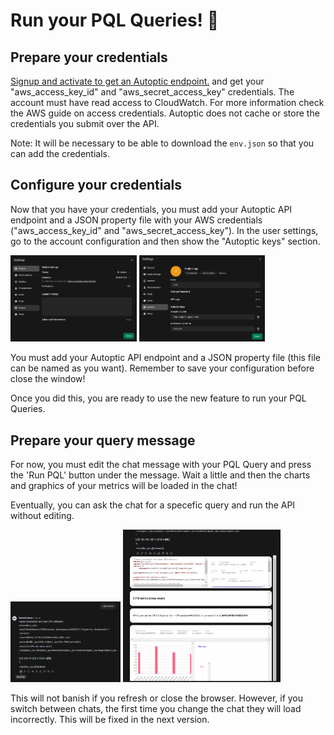 # Run your PQL Queries! 🚀

## Prepare your credentials

[Signup and activate to get an Autoptic endpoint.](https://www.autoptic.io/#signup) and get your "aws_access_key_id" and "aws_secret_access_key" credentials. The account must have read access to CloudWatch. For more information check the AWS guide on access credentials. Autoptic does not cache or store the credentials you submit over the API.

Note: It will be necessary to be able to download the `env.json` so that you can add the credentials.

## Configure your credentials

Now that you have your credentials, you must add your Autoptic API endpoint and a JSON property file with your AWS credentials ("aws_access_key_id" and "aws_secret_access_key"). In the user settings, go to the account configuration and then show the "Autoptic keys" section.

<img src="./static/autoptic/account_settings.png" style="width:40%;">
<img src="./static/autoptic/Autoptic_keys_showed.png" style="width:40%;">


You must add your Autoptic API endpoint and a JSON property file (this file can be named as you want). Remember to save your configuration before close the window! 

Once you did this, you are ready to use the new feature to run your PQL Queries.

## Prepare your query message

For now, you must edit the chat message with your PQL Query and press the 'Run PQL' button under the message. Wait a little and then the charts and graphics of your metrics will be loaded in the chat! 

Eventually, you can ask the chat for a specefic query and run the API without editing.


<img src="./static/autoptic/button.png" style="width:35%;">

<img src="./static/autoptic/query.png" style="width:50%;">


This will not banish if you refresh or close the browser. However, if you switch between chats, the first time you change the chat they will load incorrectly. This will be fixed in the next version.
